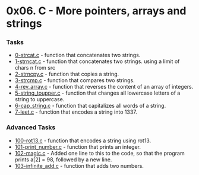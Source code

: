 # 0x06. C - More pointers, arrays and strings

### Tasks

- [0-strcat.c](0-strcat.c) - function that concatenates two strings.
- [1-strncat.c](1-strncat.c) - function that concatenates two strings. using a limit of chars n from src
- [2-strncpy.c](2-strncpy.c) - function that copies a string.
- [3-strcmp.c](3-strcmp.c) - function that compares two strings.
- [4-rev_array.c](4-rev_array.c) - function that reverses the content of an array of integers.
- [5-string_toupper.c](5-string_toupper.c) - function that changes all lowercase letters of a string to uppercase.
- [6-cap_string.c](6-cap_string.c) - function that capitalizes all words of a string.
- [7-leet.c](7-leet.c) - function that encodes a string into 1337.

### Advanced Tasks

- [100-rot13.c](100-rot13.c) - function that encodes a string using rot13.
- [101-print_number.c](101-print_number.c) - function that prints an integer.
- [102-magic.c](102-magic.c) - Added one line to this to the code, so that the program prints a[2] = 98, followed by a new line.
- [103-infinite_add.c](103-infinite_add.c) - function that adds two numbers.